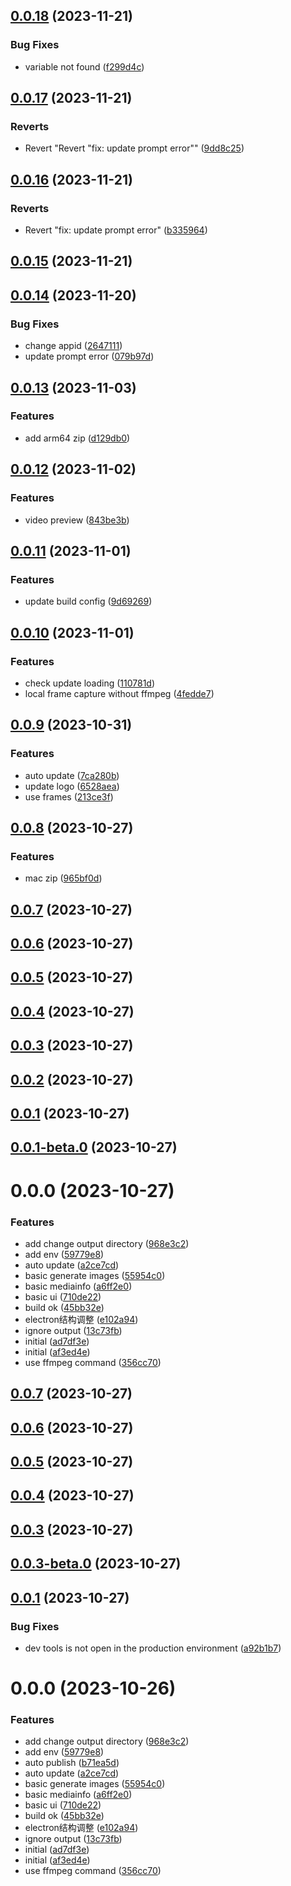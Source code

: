 ## [0.0.18](https://github.com/spencer17x/vid-multi/compare/v0.0.17...v0.0.18) (2023-11-21)


### Bug Fixes

* variable not found ([f299d4c](https://github.com/spencer17x/vid-multi/commit/f299d4c198e4f211352a01ddd332896b3148338f))



## [0.0.17](https://github.com/spencer17x/vid-multi/compare/v0.0.16...v0.0.17) (2023-11-21)


### Reverts

* Revert "Revert "fix: update prompt error"" ([9dd8c25](https://github.com/spencer17x/vid-multi/commit/9dd8c25100d661fcb6199e6c29569b1149f27e35))



## [0.0.16](https://github.com/spencer17x/vid-multi/compare/v0.0.15...v0.0.16) (2023-11-21)


### Reverts

* Revert "fix: update prompt error" ([b335964](https://github.com/spencer17x/vid-multi/commit/b335964df0785d98e811807a15a74417eedec1d4))



## [0.0.15](https://github.com/spencer17x/vid-multi/compare/v0.0.14...v0.0.15) (2023-11-21)



## [0.0.14](https://github.com/spencer17x/vid-multi/compare/v0.0.13...v0.0.14) (2023-11-20)


### Bug Fixes

* change appid ([2647111](https://github.com/spencer17x/vid-multi/commit/264711117f62758de9f7c61ecf98bb378d6bcae3))
* update prompt error ([079b97d](https://github.com/spencer17x/vid-multi/commit/079b97d4eb3127a35d838ced12c5fc1ca27af9f3))



## [0.0.13](https://github.com/spencer17x/vid-multi/compare/v0.0.12...v0.0.13) (2023-11-03)


### Features

* add arm64 zip ([d129db0](https://github.com/spencer17x/vid-multi/commit/d129db08853c74eb2b84bbdedb058922152a4d2f))



## [0.0.12](https://github.com/spencer17x/vid-multi/compare/v0.0.11...v0.0.12) (2023-11-02)


### Features

* video preview ([843be3b](https://github.com/spencer17x/vid-multi/commit/843be3b1cab5724808541a60f24c329c3671887b))



## [0.0.11](https://github.com/spencer17x/vid-multi/compare/v0.0.10...v0.0.11) (2023-11-01)


### Features

* update build config ([9d69269](https://github.com/spencer17x/vid-multi/commit/9d69269a1df38dd34ac43fdd5502f180e92dcbd0))



## [0.0.10](https://github.com/spencer17x/vid-multi/compare/v0.0.9...v0.0.10) (2023-11-01)


### Features

* check update loading ([110781d](https://github.com/spencer17x/vid-multi/commit/110781d3124bb624d07354f5994f854e4c9cd839))
* local frame capture without ffmpeg ([4fedde7](https://github.com/spencer17x/vid-multi/commit/4fedde70ea171e5a46876cb45ebbf3aafce25b23))



## [0.0.9](https://github.com/spencer17x/vid-multi/compare/v0.0.8...v0.0.9) (2023-10-31)


### Features

* auto update ([7ca280b](https://github.com/spencer17x/vid-multi/commit/7ca280b5893dec2b33d32255fb5dab6672a7cd07))
* update logo ([6528aea](https://github.com/spencer17x/vid-multi/commit/6528aea5309e0a261fdc0735c22a12173fb9e125))
* use frames ([213ce3f](https://github.com/spencer17x/vid-multi/commit/213ce3f244c2be4468d9441942cbf64d7cc32770))



## [0.0.8](https://github.com/spencer17x/vid-multi/compare/v0.0.7...v0.0.8) (2023-10-27)


### Features

* mac zip ([965bf0d](https://github.com/spencer17x/vid-multi/commit/965bf0d2d733ef860bac470922a216561e91e4a4))



## [0.0.7](https://github.com/spencer17x/vid-multi/compare/v0.0.6...v0.0.7) (2023-10-27)



## [0.0.6](https://github.com/spencer17x/vid-multi/compare/v0.0.5...v0.0.6) (2023-10-27)



## [0.0.5](https://github.com/spencer17x/vid-multi/compare/v0.0.4...v0.0.5) (2023-10-27)



## [0.0.4](https://github.com/spencer17x/vid-multi/compare/v0.0.3...v0.0.4) (2023-10-27)



## [0.0.3](https://github.com/spencer17x/vid-multi/compare/v0.0.2...v0.0.3) (2023-10-27)



## [0.0.2](https://github.com/spencer17x/vid-multi/compare/v0.0.1...v0.0.2) (2023-10-27)



## [0.0.1](https://github.com/spencer17x/vid-multi/compare/v0.0.1-beta.0...v0.0.1) (2023-10-27)



## [0.0.1-beta.0](https://github.com/spencer17x/vid-multi/compare/v0.0.0...v0.0.1-beta.0) (2023-10-27)



# 0.0.0 (2023-10-27)


### Features

* add change output directory ([968e3c2](https://github.com/spencer17x/vid-multi/commit/968e3c275d73deb8747bd73197aef63bdcea3a8d))
* add env ([59779e8](https://github.com/spencer17x/vid-multi/commit/59779e8799f65256fa93082f9ddafa3b53830f2b))
* auto update ([a2ce7cd](https://github.com/spencer17x/vid-multi/commit/a2ce7cd1e78c6c37916f1a3db4019f0fd320d035))
* basic generate images ([55954c0](https://github.com/spencer17x/vid-multi/commit/55954c0a22f447826adb84f481ca8bd0f20fb6f4))
* basic mediainfo ([a6ff2e0](https://github.com/spencer17x/vid-multi/commit/a6ff2e05f786234e4ea209ad45dc89e785c2ecca))
* basic ui ([710de22](https://github.com/spencer17x/vid-multi/commit/710de22388bb20dc6e2842c8f49b81b4cd298f8d))
* build ok ([45bb32e](https://github.com/spencer17x/vid-multi/commit/45bb32efbfd68b117200379611a16ea928eed6a9))
* electron结构调整 ([e102a94](https://github.com/spencer17x/vid-multi/commit/e102a942beb85246bdeab180c669cac70ed02506))
* ignore output ([13c73fb](https://github.com/spencer17x/vid-multi/commit/13c73fb339783ea4133009ef6dc49f8ccdbe4fa9))
* initial ([ad7df3e](https://github.com/spencer17x/vid-multi/commit/ad7df3ed7af4a3ac4c8e284f0a59f95ffd13e797))
* initial ([af3ed4e](https://github.com/spencer17x/vid-multi/commit/af3ed4eb79d5de35e69f181aa9922790211cd223))
* use ffmpeg command ([356cc70](https://github.com/spencer17x/vid-multi/commit/356cc70f78eca37dfcc768ab79529c8c8c663de6))



## [0.0.7](https://github.com/spencer17x/vid-multi/compare/v0.0.6...v0.0.7) (2023-10-27)



## [0.0.6](https://github.com/spencer17x/vid-multi/compare/v0.0.5...v0.0.6) (2023-10-27)



## [0.0.5](https://github.com/spencer17x/vid-multi/compare/v0.0.4...v0.0.5) (2023-10-27)



## [0.0.4](https://github.com/spencer17x/vid-multi/compare/v0.0.3...v0.0.4) (2023-10-27)



## [0.0.3](https://github.com/spencer17x/vid-multi/compare/v0.0.3-beta.0...v0.0.3) (2023-10-27)



## [0.0.3-beta.0](https://github.com/spencer17x/vid-multi/compare/v0.0.1...v0.0.3-beta.0) (2023-10-27)



## [0.0.1](https://github.com/spencer17x/vid-multi/compare/v0.0.0...v0.0.1) (2023-10-27)


### Bug Fixes

* dev tools is not open in the production environment ([a92b1b7](https://github.com/spencer17x/vid-multi/commit/a92b1b7cae1d3087cd4298062cc6289f0f9748c6))



# 0.0.0 (2023-10-26)


### Features

* add change output directory ([968e3c2](https://github.com/spencer17x/vid-multi/commit/968e3c275d73deb8747bd73197aef63bdcea3a8d))
* add env ([59779e8](https://github.com/spencer17x/vid-multi/commit/59779e8799f65256fa93082f9ddafa3b53830f2b))
* auto publish ([b71ea5d](https://github.com/spencer17x/vid-multi/commit/b71ea5dc15a0e60750f45c1809be96cf4dcbb80e))
* auto update ([a2ce7cd](https://github.com/spencer17x/vid-multi/commit/a2ce7cd1e78c6c37916f1a3db4019f0fd320d035))
* basic generate images ([55954c0](https://github.com/spencer17x/vid-multi/commit/55954c0a22f447826adb84f481ca8bd0f20fb6f4))
* basic mediainfo ([a6ff2e0](https://github.com/spencer17x/vid-multi/commit/a6ff2e05f786234e4ea209ad45dc89e785c2ecca))
* basic ui ([710de22](https://github.com/spencer17x/vid-multi/commit/710de22388bb20dc6e2842c8f49b81b4cd298f8d))
* build ok ([45bb32e](https://github.com/spencer17x/vid-multi/commit/45bb32efbfd68b117200379611a16ea928eed6a9))
* electron结构调整 ([e102a94](https://github.com/spencer17x/vid-multi/commit/e102a942beb85246bdeab180c669cac70ed02506))
* ignore output ([13c73fb](https://github.com/spencer17x/vid-multi/commit/13c73fb339783ea4133009ef6dc49f8ccdbe4fa9))
* initial ([ad7df3e](https://github.com/spencer17x/vid-multi/commit/ad7df3ed7af4a3ac4c8e284f0a59f95ffd13e797))
* initial ([af3ed4e](https://github.com/spencer17x/vid-multi/commit/af3ed4eb79d5de35e69f181aa9922790211cd223))
* use ffmpeg command ([356cc70](https://github.com/spencer17x/vid-multi/commit/356cc70f78eca37dfcc768ab79529c8c8c663de6))



